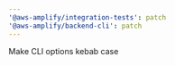 ```yaml
---
'@aws-amplify/integration-tests': patch
'@aws-amplify/backend-cli': patch
---
```


Make CLI options kebab case
